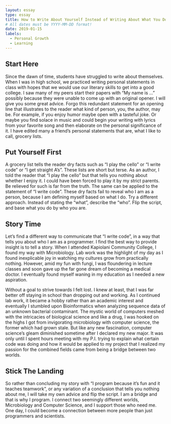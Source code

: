 ```yaml
---
layout: essay
type: essay
title: How to Write About Yourself Instead of Writing About What You Do
# All dates must be YYYY-MM-DD format!
date: 2019-01-15
labels:
  - Personal Growth
  - Learning
---
```



## Start Here

Since the dawn of time, students have struggled to write about themselves. When I was in high school, we practiced writing personal statements in class with hopes that we would use our literary skills to get into a good college. I saw many of my peers start their papers with “My name is …” possibly because they were unable to come up with an original opener. I will give you some great advice. Forgo this redundant statement for an opening line that illustrates to the reader what kind of person, you, the author, may be. For example, if you enjoy humor maybe open with a tasteful joke. Or maybe you find solace in music and could begin your writing with lyrics from your favorite song and then elaborate on the personal significance of it.  I have edited many a friend’s personal statements that are, what I like to call, grocery lists.

## Put Yourself First

A grocery list tells the reader dry facts such as “I play the cello” or “I write code” or “I get straight A’s”. These lists are short but terse. As an author, I told the reader that “I play the cello” but that tells you nothing about whether I enjoy it. I could have been forced to play it by my strict parents. Be relieved for such is far from the truth. The same can be applied to the statement of “I write code”. These dry facts fail to reveal who I am as a person, because I am defining myself based on what I do. Try a different approach. Instead of stating the “what”, describe the “who”. Flip the script, and base what you do by who you are. 

## Story Time

Let’s find a different way to communicate that “I write code”, in a way that tells you about who I am as a programmer. I find the best way to provide insight is to tell a story. When I attended Kapiolani Community College, I found my way with Microbiology. Lab work was the highlight of my day as I found inexplicable joy in watching my cultures grow from practically nothing. However, amid my fun with fungi, I was floundering in lecture classes and soon gave up the far gone dream of becoming a medical doctor. I eventually found myself waning in my education as I needed a new aspiration. 

Without a goal to strive towards I felt lost. I knew at least, that I was far better off staying in school than dropping out and working. As I continued lab work, it became a hobby rather than an academic interest and eventually I stumbled upon Bioinformatics when analyzing sequence data of an unknown bacterial contaminant. The mystic world of computers meshed with the intricacies of biological science and like a drug, I was hooked on the highs I got from invigorating microbiology with computer science, the former which had grown stale. But like any new fascination, computer science’s gleam diminished sometime after I declared my new major. It was only until I spent hours meeting with my P.I. trying to explain what certain code was doing and how it would be applied to my project that I realized my passion for the combined fields came from being a bridge between two worlds. 

## Stick The Landing

So rather than concluding my story with “I program because it’s fun and it teaches teamwork”, or any variation of a conclusion that tells you nothing about me, I will take my own advice and flip the script. I am a bridge and that is why I program. I connect two seemingly different worlds, Microbiology and Computer Science, and I support those who need me. One day, I could become a connection between more people than just programmers and scientists.
